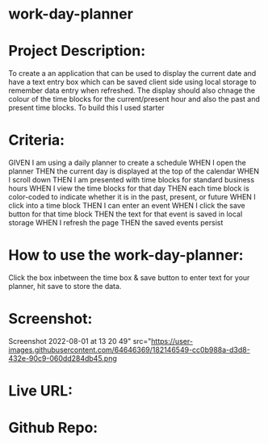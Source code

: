 # work-day-planner

# Project Description:

To create a an application that can be used to display the current date and have a text entry box which can be saved client side using local storage to remember data entry when refreshed. The display should also chnage the colour of the time blocks for the current/present hour and also the past and present time blocks. To build this I used starter

# Criteria:

GIVEN I am using a daily planner to create a schedule
WHEN I open the planner
THEN the current day is displayed at the top of the calendar
WHEN I scroll down
THEN I am presented with time blocks for standard business hours
WHEN I view the time blocks for that day
THEN each time block is color-coded to indicate whether it is in the past, present, or future
WHEN I click into a time block
THEN I can enter an event
WHEN I click the save button for that time block
THEN the text for that event is saved in local storage
WHEN I refresh the page
THEN the saved events persist

# How to use the work-day-planner:

Click the box inbetween the time box & save button to enter text for your planner, hit save to store the data.

# Screenshot:

Screenshot 2022-08-01 at 13 20 49" src="https://user-images.githubusercontent.com/64646369/182146549-cc0b988a-d3d8-432e-90c9-060dd284db45.png

# Live URL:

# Github Repo:
